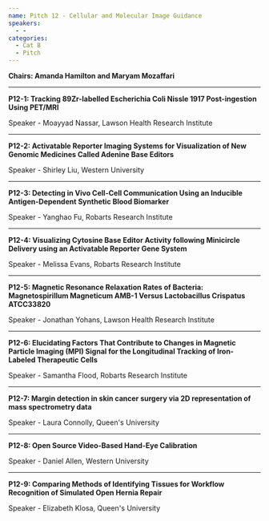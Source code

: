 ```yaml
---
name: Pitch 12 - Cellular and Molecular Image Guidance
speakers:
  - -
categories:
  - Cat B
  - Pitch
---
```


**Chairs: Amanda Hamilton and Maryam Mozaffari**

_____________________________________________________

**P12-1: Tracking 89Zr-labelled Escherichia Coli Nissle 1917
Post-ingestion Using PET/MRI**

Speaker - Moayyad Nassar, Lawson Health Research Institute

_____________________________________________________

**P12-2: Activatable Reporter Imaging Systems for
Visualization of New Genomic Medicines Called Adenine
Base Editors**

Speaker - Shirley Liu, Western University

_____________________________________________________

**P12-3: Detecting in Vivo Cell-Cell Communication Using
an Inducible Antigen-Dependent Synthetic Blood
Biomarker**

Speaker - Yanghao Fu, Robarts Research Institute

_____________________________________________________

**P12-4: Visualizing Cytosine Base Editor Activity following
Minicircle Delivery using an Activatable Reporter Gene
System**

Speaker - Melissa Evans, Robarts Research Institute

_____________________________________________________

**P12-5: Magnetic Resonance Relaxation Rates of Bacteria:
Magnetospirillum Magneticum AMB-1 Versus
Lactobacillus Crispatus ATCC33820**

Speaker - Jonathan Yohans, Lawson Health Research Institute

_____________________________________________________

**P12-6: Elucidating Factors That Contribute to Changes in
Magnetic Particle Imaging (MPI) Signal for the
Longitudinal Tracking of Iron-Labeled Therapeutic Cells**

Speaker - Samantha Flood, Robarts Research Institute

_____________________________________________________

**P12-7: Margin detection in skin cancer surgery via 2D
representation of mass spectrometry data**

Speaker - Laura Connolly, Queen's University

_____________________________________________________

**P12-8: Open Source Video-Based Hand-Eye Calibration**

Speaker - Daniel Allen, Western University

_____________________________________________________

**P12-9: Comparing Methods of Identifying Tissues for
Workflow Recognition of Simulated Open Hernia Repair**

Speaker - Elizabeth Klosa, Queen's University

